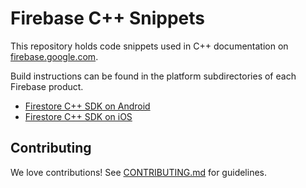 # Firebase C++ Snippets

This repository holds code snippets used in C++ documentation
on [firebase.google.com](https://firebase.google.com/docs/).

Build instructions can be found in the platform subdirectories of each Firebase product.
- [Firestore C++ SDK on Android](firestore/android/README.md)
- [Firestore C++ SDK on iOS](firestore/ios/README.md)

## Contributing

We love contributions! See [CONTRIBUTING.md](./CONTRIBUTING.md) for guidelines.
